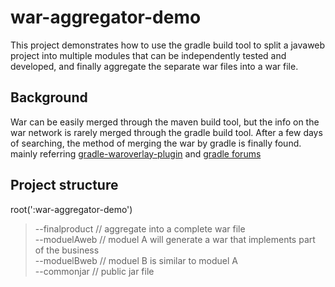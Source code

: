# war-aggregator-demo
This project demonstrates how to use the gradle build tool to split a javaweb project into multiple modules that can be independently tested and developed, and finally aggregate the separate war files into a war file.

## Background
  War can be easily merged through the maven build tool, but the info on the war network is rarely merged through the gradle build tool. After a few days of searching, the method of merging the war by gradle is finally found. mainly referring [gradle-waroverlay-plugin](https://bintray.com/scalding/maven/gradle-waroverlay-plugin "Click to go") and [gradle forums](https://discuss.gradle.org/t/how-to-depend-on-war-file-built-by-project-not-the-jar-file/19122/8 "Click to go")
  
  

## Project structure
root(':war-aggregator-demo')  
>--finalproduct       // aggregate into a complete war file  
>--moduelAweb         // moduel A will generate a war that implements part of the business  
>--moduelBweb         // moduel B is similar to moduel A  
>--commonjar          // public jar file  
